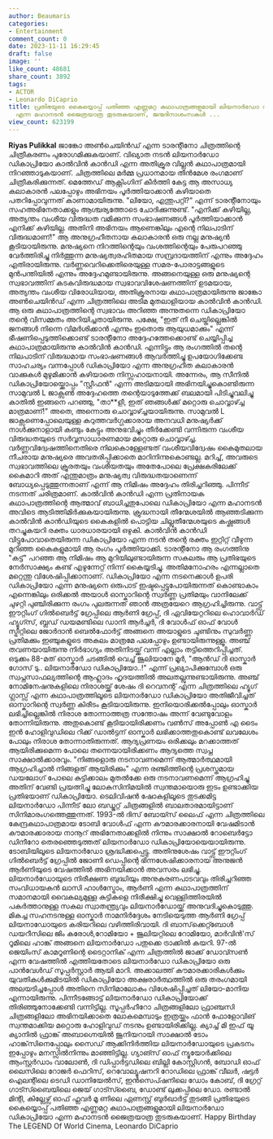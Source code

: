 ```yaml
---
author: Beaumaris
categories:
- Entertainment
comment_count: 0
date: 2023-11-11 16:29:45
draft: false
image: ''
like_count: 48681
share_count: 3892
tags:
- ACTOR
- Leonardo DiCaprio
title: പ്രതിഭയുടെ കൈയ്യൊപ്പ് പതിഞ്ഞ എണ്ണമറ്റ കഥാപാത്രങ്ങളുമായി ലിയനാർഡോ ഡികാപ്രിയോ
  എന്ന മഹാനടൻ ജൈത്രയാത്ര തുടരുകയാണ്, ജന്മദിനാശംസകൾ ...
view_count: 623199
---
```


**Riyas Pulikkal** ജാങ്കോ അൺചെയിൻഡ് എന്ന ടാരന്റീനോ ചിത്രത്തിന്റെ ചിത്രീകരണം പുരോഗമിക്കുകയാണ്. വിഖ്യാത നടൻ ലിയനാർഡോ ഡികാപ്രിയോ കാൽവിൻ കാൻഡി എന്ന അതിക്രൂര വില്ലൻ കഥാപാത്രമായി നിറഞ്ഞാടുകയാണ്. ചിത്രത്തിലെ മർമ്മ പ്രധാനമായ തീൻമേശ രംഗമാണ് ചിത്രീകരിക്കുന്നത്. മെത്തേഡ് ആക്റ്റിംഗിന് കീർത്തി കേട്ട ആ അസാധ്യ കലാകാരൻ പലപ്പോഴും അഭിനയം പൂർത്തിയാക്കാൻ കഴിയാതെ പതറിപ്പോവുന്നത് കാണാമായിരുന്നു. "ലിയോ, എന്തുപറ്റി?" എന്ന് ടാരന്റീനോയും സഹഅഭിനേതാക്കളും ആശ്ചര്യത്തോടെ ചോദിക്കുന്നുണ്ട്. "എനിക്ക് കഴിയില്ല, അത്യന്തം വംശീയ വിരുദ്ധത വമിക്കുന്ന സംഭാഷണങ്ങൾ പൂർത്തിയാക്കാൻ എനിക്ക് കഴിയില്ല. അതിനി അഭിനയം ആണെങ്കിലും എന്റെ നിലപാടിന് വിരുദ്ധമാണ്!" ആ അനുഗ്രഹീതനായ കലാകാരൻ ഒരു നല്ല മനുഷ്യൻ കൂടിയായിരുന്നു. മനുഷ്യനെ നിറത്തിന്റെയും വംശത്തിന്റെയും പേരുപറഞ്ഞു വേർത്തിരിച്ചു നിർത്തുന്ന മനുഷ്യത്വരഹിതമായ സമ്പ്രദായത്തിന് എന്നും അദ്ദേഹം എതിരായിരുന്നു. വർണ്ണവെറിക്കെതിരെയുള്ള സമര-പോരാട്ടങ്ങളുടെ മുൻപന്തിയിൽ എന്നും അദ്ദേഹമുണ്ടായിരുന്നു. അങ്ങനെയുള്ള ഒരു മനുഷ്യന്റെ സ്വഭാവത്തിന് കടകവിരുദ്ധമായ സ്വഭാവവിശേഷണത്തിന് ഉടമയായ, അത്യന്തം വംശീയ വിരോധിയായ, അതിക്രൂരനായ കഥാപാത്രമായിരുന്നു ജാങ്കോ അൺചെയിൻഡ് എന്ന ചിത്രത്തിലെ അടിമ മുതലാളിയായ കാൽവിൻ കാൻഡി. ആ ഒരു കഥാപാത്രത്തിന്റെ സ്വഭാവം അറിഞ്ഞ അന്നുതന്നെ ഡികാപ്രിയോ തന്റെ വിസമ്മതം അറിയിച്ചതായിരുന്നു. പക്ഷേ, "ഇത് നീ ചെയ്തില്ലെങ്കിൽ ജനങ്ങൾ നിന്നെ വിമർശിക്കാൻ എന്നും ഇതൊരു ആയുധമാക്കും" എന്ന് ഭീഷണിപ്പെടുത്തിക്കൊണ്ട് ടാരന്റീനോ അദ്ദേഹത്തേക്കൊണ്ട് ചെയ്യിപ്പിച്ച കഥാപാത്രമായിരുന്നു കാൽവിൻ കാൻഡി. എന്നിട്ടും ആ രംഗത്തിൽ തന്റെ നിലപാടിന് വിരുദ്ധമായ സംഭാഷണങ്ങൾ ആവർത്തിച്ചു ഉപയോഗിക്കേണ്ട സാഹചര്യം വന്നപ്പോൾ ഡികാപ്രിയോ എന്ന അനുഗ്രഹീത കലാകാരൻ വാക്കുകൾ മുഴുമിക്കാൻ കഴിയാതെ നിസ്സഹായനായി. അന്നേരം, ആ സീനിൽ ഡികാപ്രിയോയ്ക്കൊപ്പം "സ്റ്റീഫൻ" എന്ന അടിമയായി അഭിനയിച്ചുകൊണ്ടിരുന്ന സാമുവൽ L ജാക്സൺ അദ്ദേഹത്തെ തന്റെയാടുത്തേക്ക് ബലമായി പിടിച്ചുവലിച്ചു കാതിൽ ഇങ്ങനെ പറഞ്ഞു, "താ**ളീ, ഇത് ഞങ്ങൾക്ക് മറ്റൊരു ചൊവ്വാഴ്ച്ച മാത്രമാണ്!" അതെ, അന്നൊരു ചൊവ്വാഴ്ച്ചയായിരുന്നു. സാമുവൽ L ജാക്സണെപ്പോലെയുള്ള കറുത്തവർഗ്ഗക്കാരായ അനവധി മനുഷ്യർക്ക് നാൾക്കുനാളായി കണ്ടും കേട്ടും അനുഭവിച്ചും തീർക്കേണ്ടി വന്നിരുന്ന വംശീയ വിരുദ്ധതയുടെ സർവ്വസാധാരണമായ മറ്റൊരു ചൊവ്വാഴ്ച്ച. വർണ്ണവിദ്വേഷത്തിനെതിരെ നിലകൊള്ളേണ്ടത് വംശീയവിദ്വേഷം കൈമുതലായ നീചരായ മനുഷ്യരെ അവതരിപ്പിക്കാതെ മാറിനിന്നുകൊണ്ടല്ല. മറിച്ച്, അവരുടെ സ്വഭാവത്തിലെ ക്രൂരതയും വംശീയതയും അതേപോലെ പ്രേക്ഷകരിലേക്ക് കൈമാറി അത് എന്തുമാത്രം മനുഷ്യത്വ വിരുദ്ധതയാണെന്ന് ബോധ്യപ്പെടുത്തുന്നതാണ് എന്ന് ആ നിമിഷം അദ്ദേഹം തിരിച്ചറിഞ്ഞു. പിന്നീട് നടന്നത് ചരിത്രമാണ്. കാൽവിൻ കാൻഡി എന്ന പ്രതിനായക കഥാപാത്രത്തിന്റെ ആത്മാവ് ബാധിച്ചതുപോലെ ഡികാപ്രിയോ എന്ന മഹാനടൻ അവിടെ ആടിത്തിമിർക്കുകയായിരുന്നു. ക്രുദ്ധനായി തീന്മേശയിൽ ആഞ്ഞടിക്കുന്ന കാൽവിൻ കാൻഡിയുടെ കൈകളിൽ പൊട്ടിയ ചില്ലുതീന്മേശയുടെ കഷ്ണങ്ങൾ തറച്ചുകയറി രക്തം ധാരധാരയായി ഒഴുകി. കാൽവിൻ കാൻഡി വിട്ടുപോവാതെയിരുന്ന ഡികാപ്രിയോ എന്ന നടൻ തന്റെ രക്തം ഇറ്റിറ്റ് വീഴുന്ന മുറിഞ്ഞ കൈകളുമായി ആ രംഗം പൂർത്തിയാക്കി. ടാരന്റീനോ ആ രംഗത്തിനു "കട്ട്" പറഞ്ഞ ആ നിമിഷം ആ മുറിയിലുണ്ടായിരുന്ന സകലരും ആ പ്രതിഭയുടെ നേർസാക്ഷ്യം കണ്ട് എഴുന്നേറ്റ് നിന്ന് കൈയ്യടിച്ചു. അതിമനോഹരം എന്നല്ലാതെ മറ്റെന്തു വിശേഷിപ്പിക്കാനാണ്. ഡികാപ്രിയോ എന്ന നടനെക്കാൾ ഉപരി ഡികാപ്രിയോ എന്ന മനുഷ്യനെ ഒരുപാട് ഇഷ്ടപ്പെട്ടുപോയിരുന്നത് കൊണ്ടാകാം എന്നെങ്കിലും ഒരിക്കൽ അയാൾ ഓസ്കാറിന്റെ സ്വർണ്ണ പ്രതിമയും വാനിലേക്ക് ചുഴറ്റി പുഞ്ചിരിക്കുന്ന രംഗം പുലരുന്നത് ഞാൻ അത്രയേറെ ആഗ്രഹിച്ചിരുന്നു. വാട്ട്സ് ഈറ്റിംഗ് ഗിൽബെർട്ട് ഗ്രേപ്പിലെ ആർണി ഗ്രേപ്പ്, ദി ഏവിയേറ്ററിലെ ഹൊവാർഡ് ഹ്യൂഗ്സ്, ബ്ലഡ്‌ ഡയമണ്ടിലെ ഡാനി ആർച്ചർ, ദി വോൾഫ് ഓഫ് വോൾ സ്ട്രീറ്റിലെ ജോർദാൻ ബെൽഫോർട്ട് അങ്ങനെ അയാളുടെ ചുണ്ടിനും സുവർണ്ണ പ്രതിമക്കും ഇഞ്ചുകളുടെ അകലം മാത്രമേ പലപ്പോഴും ഉണ്ടായിരുന്നുള്ളൂ. അഞ്ച് തവണയായിരുന്നു നിർഭാഗ്യം അതിനിടയ്ക്ക് വന്ന് എല്ലാം തട്ടിത്തെറിപ്പിച്ചത്. ഒടുക്കം 88-മത് ഓസ്കാർ ചടങ്ങിൽ വെച്ച് ജൂലിയാനേ മൂർ, "ആൻഡ് ദി ഓസ്കാർ ഗോസ് ടു.. ലിയനാർഡോ ഡികാപ്രിയോ..!" എന്ന് പ്രഖ്യാപിക്കുമ്പോൾ ഒരു സ്വപ്നസാഫല്യത്തിന്റെ ആഹ്ലാദം ഹൃദയത്തിൽ അലതല്ലുന്നുണ്ടായിരുന്നു. അഞ്ച് നോമിനേഷനുകളിലെ നിരാശയ്ക്ക് ശേഷം ദി റെവനന്റ് എന്ന ചിത്രത്തിലെ ഹ്യൂഗ് ഗ്ലാസ്സ് എന്ന കഥാപാത്രത്തിലൂടെ ലിയനാർഡോ ഡികാപ്രിയോ അതിജീവിച്ചത് ഓസ്കാറിന്റെ സ്വർണ്ണ കിരീടം കൂടിയായിരുന്നു. ഇനിയൊരിക്കൽപ്പോലും ഓസ്കാർ ലഭിച്ചില്ലെങ്കിൽ നിരാശ തോന്നാത്തത്ര സന്തോഷം അന്ന് വേണ്ടുവോളം തോന്നിയിരുന്നു. അതുകൊണ്ട് കൂടിയായിരിക്കണം വൺസ് അപ്പോൺ എ ടൈം ഇൻ ഹോളിവുഡിലെ റിക്ക് ഡാൽട്ടന് ഓസ്കാർ ലഭിക്കാത്തതുകൊണ്ട് ലവലേശം പോലും നിരാശ തോന്നാതിരുന്നത്. ആദ്യപ്രണയം ഒരിക്കലും മറക്കാത്തത് ആയിരിക്കുമെന്ന പോലെ തന്നെയായിരിക്കണം ആദ്യത്തെ സ്വപ്ന സാക്ഷാൽക്കാരവും. "നിങ്ങളൊരു നടനാവണമെന്ന് ആത്മാർത്ഥമായി ആഗ്രഹിച്ചാൽ നിങ്ങളത് ആയിരിക്കും" എന്ന രഞ്ജിത്തിന്റെ പ്രശസ്തമായ ഡയലോഗ് പോലെ കുട്ടിക്കാലം മുതൽക്കേ ഒരു നടനാവണമെന്ന് ആഗ്രഹിച്ചു അതിന് വേണ്ടി പ്രയത്നിച്ചു ലോകസിനിമയിൽ സ്വന്തമായൊരു ഇടം ഉണ്ടാക്കിയ പ്രതിഭയാണ് ഡികാപ്രിയോ. ടെലിവിഷൻ ഷോകളിലൂടെ തുടക്കമിട്ട ലിയനാർഡോ പിന്നീട് ലോ ബഡ്ജറ്റ് ചിത്രങ്ങളിൽ ബാലതാരമായിട്ടാണ് സിനിമാരംഗത്തെത്തുന്നത്. 1993-ൽ ദിസ്‌ ബോയ്സ് ലൈഫ് എന്ന ചിത്രത്തിലെ കേന്ദ്രകഥാപാത്രമായ ടോബി വോൾഫ് എന്ന കൗമാരക്കാരനായി വേഷമിടാൻ കൗമാരക്കാരായ നാനൂറ്‌ അഭിനേതാക്കളിൽ നിന്നും സാക്ഷാൽ റോബെർട്ടോ ഡിനീറോ തെരഞ്ഞെടുത്തത് ലിയനാർഡോ ഡികാപ്രിയോയെയായിരുന്നു. ടോബിയിലൂടെ ലിയനാർഡോ ശ്രദ്ധിക്കപ്പെട്ടു. അതിനുശേഷം വാട്ട്സ് ഈറ്റിംഗ് ഗിൽബെർട്ട് ഗ്രേപ്പിൽ ജോണി ഡെപ്പിന്റെ ഭിന്നശേഷിക്കാരനായ അനുജൻ ആർണിയുടെ വേഷത്തിൽ അഭിനയിക്കാൻ അവസരം ലഭിച്ചു. ലിയനാർഡോയുടെ നിരീക്ഷണ ബുദ്ധിയും അനുകരണപാടവവും തിരിച്ചറിഞ്ഞ സംവിധായകൻ ലാസി ഹാൾസ്ട്രോം, ആർണി എന്ന കഥാപാത്രത്തിന് സമാനമായി വൈകല്യമുള്ള കുട്ടികളെ നിരീക്ഷിച്ചു വെള്ളിത്തിരയിൽ പകർത്താനുള്ള സകല സ്വാതന്ത്ര്യവും ലിയനാർഡോയ്ക്ക് അനുവദിച്ചുകൊടുത്തു. മികച്ച സഹനടനുള്ള ഓസ്കാർ നാമനിർദ്ദേശം നേടിയെടുത്ത ആർണി ഗ്രേപ്പ് ലിയനാഡോയുടെ കരിയറിലെ വഴിത്തിരിവായി. ദി ബാസ്‌ക്കെറ്റ്ബോൾ ഡയറീസിലെ ജിം കരോൾ,റോമിയോ + ജൂലിയറ്റിലെ റോമിയോ, മാർവിൻ'സ് റൂമിലെ ഹാങ്ക്‌ അങ്ങനെ ലിയനാർഡോ പതുക്കെ ട്രാക്കിൽ കയറി. 97-ൽ ജെയിംസ് കാമറൂണിന്റെ ടൈറ്റാനിക് എന്ന ചിത്രത്തിൽ ജാക്ക് ഡോവ്സൺ എന്ന വേഷത്തിൽ എത്തിയതോടെ ലിയനാർഡോ ഡികാപ്രിയോ ഒരു പാൻവേൾഡ് സൂപ്പർസ്റ്റാർ ആയി മാറി. അക്കാലത്ത് കൗമാരക്കാരികൾക്കും യുവതികൾക്കുമിടയിൽ ഡികാപ്രിയോ അക്ഷരാർത്ഥത്തിൽ ഒരു തരംഗമായി അലയടിച്ചപ്പോൾ അതിനെ സിനിമാലോകം വിശേഷിപ്പിച്ചത് ലിയോ-മാനിയ എന്നായിരുന്നു. പിന്നീടങ്ങോട്ട് ലിയനാർഡോ ഡികാപ്രിയോക്ക് തിരിഞ്ഞുനോക്കേണ്ടി വന്നിട്ടില്ല. സൂപ്പർഹീറോ ചിത്രങ്ങളിലോ ഫ്രാഞ്ചസി ചിത്രങ്ങളിലോ അഭിനയിക്കാതെ ലോകമെമ്പാടും ഇത്രയ്ക്കും ഫാൻ ഫോളോവിങ് സ്വന്തമാക്കിയ മറ്റൊരു ഹോളിവുഡ് നടനും ഉണ്ടായിരിക്കില്ല. ക്യാച്ച് മി ഇഫ് യൂ ക്യാനിൽ ഫ്രാങ്ക് അബാഗ്നെയിൽ ജൂനിയറായി സാക്ഷാൽ ടോം ഹാങ്ക്‌സിനെപ്പോലും സൈഡ് ആക്കിനിർത്തിയ ലിയനാർഡോയുടെ പ്രകടനം ഇപ്പോഴും മനസ്സിൽനിന്നും മാഞ്ഞിട്ടില്ല. ഗ്യാങ്സ് ഓഫ് ന്യൂയോർക്കിലെ ആംസ്റ്റർഡാം വാലോൺ, ദി ഡിപ്പാർട്ടഡിലെ ബില്ലി കോസ്റ്റിഗൻ, ബോഡി ഓഫ് ലൈസിലെ റോജർ ഫെറിസ്, റെവോല്യൂഷനറി റോഡിലെ ഫ്രാങ്ക് വീലർ, ഷട്ടർ ഐലന്റിലെ ടെഡി ഡാനിയേൽസ്, ഇൻസെപ്ഷനിലെ ഡോം കോബ്, ദി ഗ്രേറ്റ്‌ ഗാട്സ്ബൈയിലെ ജെയ്‌ ഗാട്സ്ബൈ, ഡോണ്ട് ലുക്കപ്പിലെ ഡോ. രണ്ടാൽ മിന്റി, കില്ലേഴ്സ് ഓഫ് ഫ്ലവർ മൂ ണിലെ ഏണസ്റ്റ് ബുർഖാർട്ട് തുടങ്ങി പ്രതിഭയുടെ കൈയ്യൊപ്പ് പതിഞ്ഞ എണ്ണമറ്റ കഥാപാത്രങ്ങളുമായി ലിയനാർഡോ ഡികാപ്രിയോ എന്ന മഹാനടൻ ജൈത്രയാത്ര തുടരുകയാണ്. Happy Birthday The LEGEND Of World Cinema, Leonardo DiCaprio